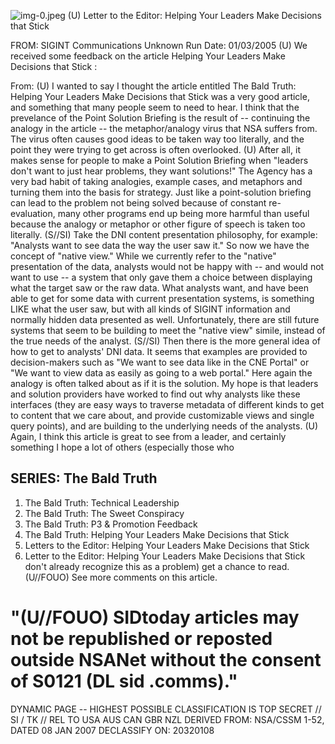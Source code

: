 ![img-0.jpeg](img-0.jpeg)
(U) Letter to the Editor: Helping Your Leaders Make Decisions that Stick

FROM: SIGINT Communications
Unknown
Run Date: 01/03/2005
(U) We received some feedback on the article Helping Your Leaders Make Decisions that Stick :

From:
(U) I wanted to say I thought the article entitled The Bald Truth: Helping Your Leaders Make Decisions that Stick was a very good article, and something that many people seem to need to hear. I think that the prevelance of the Point Solution Briefing is the result of -- continuing the analogy in the article -- the metaphor/analogy virus that NSA suffers from. The virus often causes good ideas to be taken way too literally, and the point they were trying to get across is often overlooked.
(U) After all, it makes sense for people to make a Point Solution Briefing when "leaders don't want to just hear problems, they want solutions!" The Agency has a very bad habit of taking analogies, example cases, and metaphors and turning them into the basis for strategy. Just like a point-solution briefing can lead to the problem not being solved because of constant re-evaluation, many other programs end up being more harmful than useful because the analogy or metaphor or other figure of speech is taken too literally.
(S//SI) Take the DNI content presentation philosophy, for example: "Analysts want to see data the way the user saw it." So now we have the concept of "native view." While we currently refer to the "native" presentation of the data, analysts would not be happy with -- and would not want to use -- a system that only gave them a choice between displaying what the target saw or the raw data. What analysts want, and have been able to get for some data with current presentation systems, is something LIKE what the user saw, but with all kinds of SIGINT information and normally hidden data presented as well. Unfortunately, there are still future systems that seem to be building to meet the "native view" simile, instead of the true needs of the analyst.
(S//SI) Then there is the more general idea of how to get to analysts' DNI data. It seems that examples are provided to decision-makers such as "We want to see data like in the CNE Portal" or "We want to view data as easily as going to a web portal." Here again the analogy is often talked about as if it is the solution. My hope is that leaders and solution providers have worked to find out why analysts like these interfaces (they are easy ways to traverse metadata of different kinds to get to content that we care about, and provide customizable views and single query points), and are building to the underlying needs of the analysts.
(U) Again, I think this article is great to see from a leader, and certainly something I hope a lot of others (especially those who

## SERIES: The Bald Truth

1. The Bald Truth: Technical Leadership
2. The Bald Truth: The Sweet Conspiracy
3. The Bald Truth: P3 \& Promotion Feedback
4. The Bald Truth: Helping Your Leaders Make Decisions that Stick
5. Letters to the Editor: Helping Your Leaders Make Decisions that Stick
6. Letter to the Editor: Helping Your Leaders Make Decisions that Stick
don't already recognize this as a problem) get a chance to read.
(U//FOUO) See more comments on this article.

# "(U//FOUO) SIDtoday articles may not be republished or reposted outside NSANet without the consent of S0121 (DL sid .comms)." 

DYNAMIC PAGE -- HIGHEST POSSIBLE CLASSIFICATION IS
TOP SECRET // SI / TK // REL TO USA AUS CAN GBR NZL
DERIVED FROM: NSA/CSSM 1-52, DATED 08 JAN 2007 DECLASSIFY ON: 20320108
